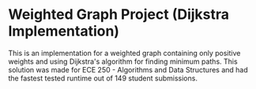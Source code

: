 # Weighted Graph Project (Dijkstra Implementation)
This is an implementation for a weighted graph containing only positive weights and using Dijkstra's algorithm for finding minimum paths. This solution was made for ECE 250 - Algorithms and Data Structures and had the fastest tested runtime out of 149 student submissions.
